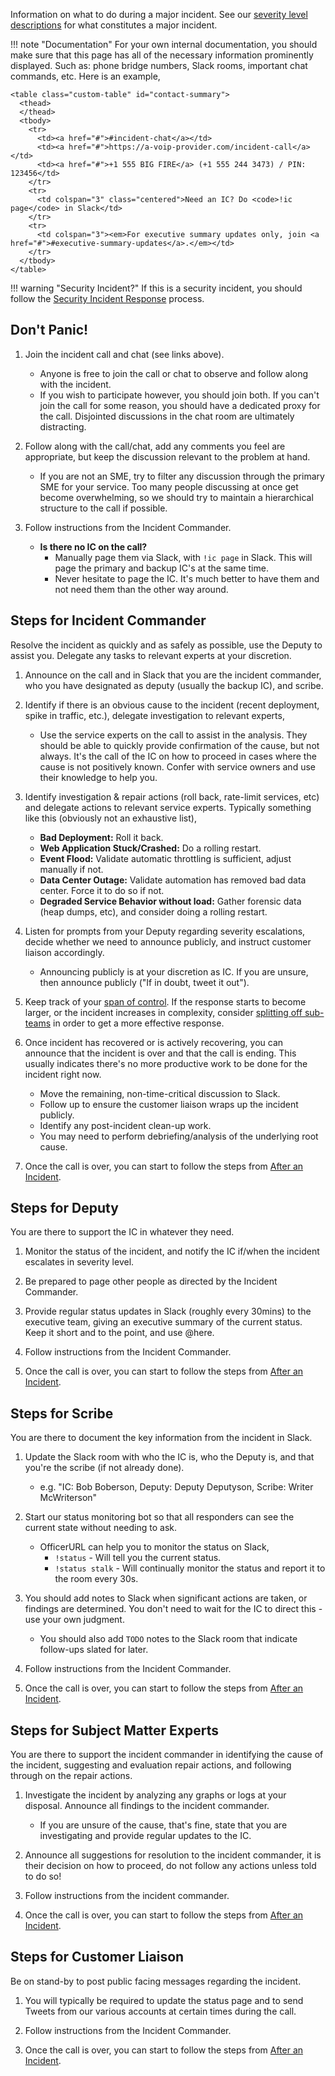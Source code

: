 Information on what to do during a major incident. See our [severity level descriptions](/before/severity_levels.md) for what constitutes a major incident.

!!! note "Documentation"
    For your own internal documentation, you should make sure that this page has all of the necessary information prominently displayed. Such as: phone bridge numbers, Slack rooms, important chat commands, etc. Here is an example,

    <table class="custom-table" id="contact-summary">
      <thead>
      </thead>
      <tbody>
        <tr>
          <td><a href="#">#incident-chat</a></td>
          <td><a href="#">https://a-voip-provider.com/incident-call</a></td>
          <td><a href="#">+1 555 BIG FIRE</a> (+1 555 244 3473) / PIN: 123456</td>
        </tr>
        <tr>
          <td colspan="3" class="centered">Need an IC? Do <code>!ic page</code> in Slack</td>
        </tr>
        <tr>
          <td colspan="3"><em>For executive summary updates only, join <a href="#">#executive-summary-updates</a>.</em></td>
        </tr>
      </tbody>
    </table>

!!! warning "Security Incident?"
    If this is a security incident, you should follow the [Security Incident Response](/during/security_incident_response.md) process.

## Don't Panic!

1. Join the incident call and chat (see links above).
    * Anyone is free to join the call or chat to observe and follow along with the incident.
    * If you wish to participate however, you should join both. If you can't join the call for some reason, you should have a dedicated proxy for the call. Disjointed discussions in the chat room are ultimately distracting.

1. Follow along with the call/chat, add any comments you feel are appropriate, but keep the discussion relevant to the problem at hand.
    * If you are not an SME, try to filter any discussion through the primary SME for your service. Too many people discussing at once get become overwhelming, so we should try to maintain a hierarchical structure to the call if possible.

1. Follow instructions from the Incident Commander.
    * **Is there no IC on the call?**
        * Manually page them via Slack, with `!ic page` in Slack. This will page the primary and backup IC's at the same time.
        * Never hesitate to page the IC. It's much better to have them and not need them than the other way around.

## Steps for Incident Commander
Resolve the incident as quickly and as safely as possible, use the Deputy to assist you. Delegate any tasks to relevant experts at your discretion.

1. Announce on the call and in Slack that you are the incident commander, who you have designated as deputy (usually the backup IC), and scribe.

1. Identify if there is an obvious cause to the incident (recent deployment, spike in traffic, etc.), delegate investigation to relevant experts,
    * Use the service experts on the call to assist in the analysis. They should be able to quickly provide confirmation of the cause, but not always. It's the call of the IC on how to proceed in cases where the cause is not positively known. Confer with service owners and use their knowledge to help you.

1. Identify investigation & repair actions (roll back, rate-limit services, etc) and delegate actions to relevant service experts. Typically something like this (obviously not an exhaustive list),
    * **Bad Deployment:** Roll it back.
    * **Web Application Stuck/Crashed:** Do a rolling restart.
    * **Event Flood:** Validate automatic throttling is sufficient, adjust manually if not.
    * **Data Center Outage:** Validate automation has removed bad data center. Force it to do so if not.
    * **Degraded Service Behavior without load:** Gather forensic data (heap dumps, etc), and consider doing a rolling restart.

1. Listen for prompts from your Deputy regarding severity escalations, decide whether we need to announce publicly, and instruct customer liaison accordingly.
    * Announcing publicly is at your discretion as IC. If you are unsure, then announce publicly ("If in doubt, tweet it out").

1. Keep track of your [span of control](/training/glossary.md). If the response starts to become larger, or the incident increases in complexity, consider [splitting off sub-teams](/before/complex_incidents.md#spinning-off-sub-teams) in order to get a more effective response.

1. Once incident has recovered or is actively recovering, you can announce that the incident is over and that the call is ending. This usually indicates there's no more productive work to be done for the incident right now.
    * Move the remaining, non-time-critical discussion to Slack.
    * Follow up to ensure the customer liaison wraps up the incident publicly.
    * Identify any post-incident clean-up work.
    * You may need to perform debriefing/analysis of the underlying root cause.

1. Once the call is over, you can start to follow the steps from [After an Incident](/after/after_an_incident.md).

## Steps for Deputy
You are there to support the IC in whatever they need.

1. Monitor the status of the incident, and notify the IC if/when the incident escalates in severity level.

1. Be prepared to page other people as directed by the Incident Commander.

1. Provide regular status updates in Slack (roughly every 30mins) to the executive team, giving an executive summary of the current status. Keep it short and to the point, and use @here.

1. Follow instructions from the Incident Commander.

1. Once the call is over, you can start to follow the steps from [After an Incident](/after/after_an_incident.md).

## Steps for Scribe
You are there to document the key information from the incident in Slack.

1. Update the Slack room with who the IC is, who the Deputy is, and that you're the scribe (if not already done).
    * e.g. "IC: Bob Boberson, Deputy: Deputy Deputyson, Scribe: Writer McWriterson"

1. Start our status monitoring bot so that all responders can see the current state without needing to ask.
    * OfficerURL can help you to monitor the status on Slack,
        * `!status` - Will tell you the current status.
        * `!status stalk` - Will continually monitor the status and report it to the room every 30s.

1. You should add notes to Slack when significant actions are taken, or findings are determined. You don't need to wait for the IC to direct this - use your own judgment.
    * You should also add `TODO` notes to the Slack room that indicate follow-ups slated for later.

1. Follow instructions from the Incident Commander.

1. Once the call is over, you can start to follow the steps from [After an Incident](/after/after_an_incident.md).

## Steps for Subject Matter Experts
You are there to support the incident commander in identifying the cause of the incident, suggesting and evaluation repair actions, and following through on the repair actions.

1. Investigate the incident by analyzing any graphs or logs at your disposal. Announce all findings to the incident commander.
    * If you are unsure of the cause, that's fine, state that you are investigating and provide regular updates to the IC.

1. Announce all suggestions for resolution to the incident commander, it is their decision on how to proceed, do not follow any actions unless told to do so!

1. Follow instructions from the incident commander.

1. Once the call is over, you can start to follow the steps from [After an Incident](/after/after_an_incident.md).

## Steps for Customer Liaison
Be on stand-by to post public facing messages regarding the incident.

1. You will typically be required to update the status page and to send Tweets from our various accounts at certain times during the call.

1. Follow instructions from the Incident Commander.

1. Once the call is over, you can start to follow the steps from [After an Incident](/after/after_an_incident.md).
